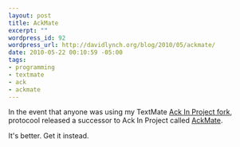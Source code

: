 ```yaml
--- 
layout: post
title: AckMate
excerpt: ""
wordpress_id: 92
wordpress_url: http://davidlynch.org/blog/2010/05/ackmate/
date: 2010-05-22 00:10:59 -05:00
tags: 
- programming
- textmate
- ack
- ackmate
---
```

In the event that anyone was using my TextMate <a href="http://davidlynch.org/blog/2009/02/textmate-bundle-ack-in-project-improved/">Ack In Project fork</a>, protocool released a successor to Ack In Project called <a href="http://github.com/protocool/AckMate">AckMate</a>.

It's better. Get it instead.
